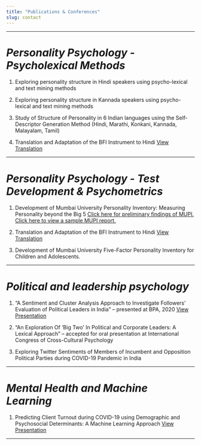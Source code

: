 ```yaml
---
title: "Publications & Conferences"
slug: contact
---
```


----------------------------------------------------------------------------------------

# _Personality Psychology - Psycholexical Methods_

1. Exploring personality structure in Hindi speakers using psycho-lexical and text mining methods

2. Exploring personality structure in Kannada speakers using psycho-lexical and text mining methods

3. Study of Structure of Personality in 6 Indian languages using the Self-Descriptor Generation Method (Hindi, Marathi, Konkani, Kannada, Malayalam, Tamil)

4. Translation and Adaptation of the BFI Instrument to Hindi [View Translation](https://drive.google.com/file/d/1550lqvsbXxazszh30-FQSF3eIVUjELxn/view?usp=sharing)

----------------------------------------------------------------------------------------

# _Personality Psychology - Test Development & Psychometrics_

1. Development of Mumbai University Personality Inventory: Measuring Personality beyond the Big 5 [Click here for preliminary findings of MUPI.](https://drive.google.com/file/d/1HmFq7uoB170Snm--SgApswcBmhHZ4DS0/view?usp=sharing) [Click here to view a sample MUPI report.](https://drive.google.com/file/d/1iVk_OhwtyDuQk2WRrywtsbgld0F5y9-K/view?usp=sharing) 

2. Translation and Adaptation of the BFI Instrument to Hindi [View Translation](https://drive.google.com/file/d/1550lqvsbXxazszh30-FQSF3eIVUjELxn/view?usp=sharing)

3. Development of Mumbai University Five-Factor Personality Inventory for Children and Adolescents.

----------------------------------------------------------------------------------------

# _Political and leadership psychology_



1. “A Sentiment and Cluster Analysis Approach to Investigate Followers’ Evaluation of Political Leaders in India” – presented at BPA, 2020 [View Presentation](https://drive.google.com/file/d/1GDVaf1ajXozWbxOeMS4zGsv4g7-sMPHk/view?usp=sharing)

2. “An Exploration Of ‘Big Two’ In Political and Corporate Leaders: A Lexical Approach” – accepted for oral presentation at International Congress of Cross-Cultural Psychology

3. Exploring Twitter Sentiments of Members of Incumbent and Opposition Political Parties during COVID-19 Pandemic in India

----------------------------------------------------------------------------------------

# _Mental Health and Machine Learning_
1. Predicting Client Turnout during COVID-19 using Demographic and Psychosocial Determinants: A Machine Learning Approach [View Presentation](https://drive.google.com/file/d/1Lv3Jqhx2Beo93i_rW3ROo03bU-ZRnOVw/view?usp=sharing)
----------------------------------------------------------------------------------------